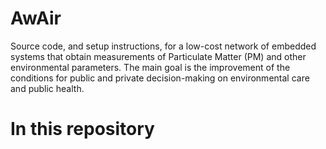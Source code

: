 # AwAir
Source code, and setup instructions, for a low-cost network of embedded systems that obtain measurements of Particulate Matter (PM) and other environmental parameters. The main goal is the improvement of the conditions for public and private decision-making on environmental care and public health.
# In this repository

